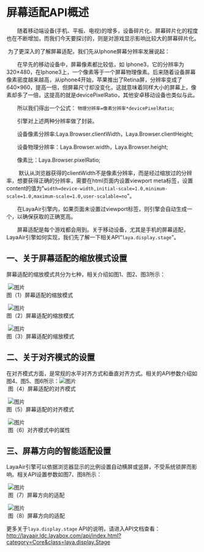 # 屏幕适配API概述



　　随着移动端设备(手机、平板、电视)的增多，设备碎片化、屏幕碎片化的程度也在不断增加，而我们今天要探讨的，则是对游戏显示影响比较大的屏幕碎片化。

​	为了更深入的了解屏幕适配，我们先从Iphone屏幕分辨率发展说起：

　　在早先的移动设备中，屏幕像素都比较低，如 Iphone3，它的分辨率为320×480，在Iphone3上，一个像素等于一个屏幕物理像素。后来随着设备屏幕像素密度越来越高，从iphone4开始，苹果推出了Retina屏，分辨率变成了640×960，提高一倍，但屏幕尺寸却没变化，这就意味着同样大小的屏幕上，像素却多了一倍，这提高的就是devicePixelRatio，其他安卓移动设备也类似与此。

　　所以我们得出一个公式：   `物理分辨率=像素分辨率*devicePixelRatio`;

　　引擎对上述两种分辨率做了封装。

　　设备像素分辨率:Laya.Browser.clientWidth，Laya.Browser.clientHeight;

　　设备物理分辨率：Laya.Browser.width，Laya.Browser.height;

　　像素比：Laya.Browser.pixelRatio;

　　 默认从浏览器获得的clientWidth不是像素分辨率，而是经过缩放过的分辨率，想要获得正确的分辨率，需要在html页面内设置viewport meta标签，设置content的值为"`width=device-width,initial-scale=1.0,minimum-scale=1.0,maximum-scale=1.0,user-scalable=no`"。

　　在LayaAir引擎内，如果页面未设置过viewport标签，则引擎会自动生成一个，以确保获取的正确宽高。

　　屏幕适配是每个游戏都会用到。关于移动设备，尤其是手机的屏幕适配，LayaAir引擎如何实现，我们先了解一下相关API“`laya.display.stage`”。



## 一、关于屏幕适配的缩放模式设置

屏幕适配的缩放模式共分为七种，相关介绍如图1、图2、图3所示：

​		![图片](img/1.png)<br/>
​		图（1）屏幕适配的缩放模式

​		![图片](img/2.png)<br/>
​		图（2）屏幕适配的缩放模式

​		![图片](img/3.png)<br/>
​		图（3）屏幕适配的缩放模式



## 二、关于对齐模式的设置

 在对齐模式方面，是常规的水平对齐方式和垂直对齐方式。相关的API参数介绍如图4、图5、图6所示：
​		 ![图片](img/4.png)<br/>
​		图（4）屏幕适配的对齐模式

​		![图片](img/5.png)<br/>
​		图（5）屏幕适配的对齐模式

​		![图片](img/6.png)<br/>
​		图（6）对齐模式中的属性



## 三、屏幕方向的智能适配设置

LayaAir引擎可以依据浏览器显示的比例设置自动横屏或竖屏，不受系统锁屏而影响。相关API设置参数如图7、图8所示：

​		![图片](img/7.png)<br/>
​		图（7）屏幕方向的适配

​		![图片](img/8.png)<br/>
​		图（8）屏幕方向的适配



更多关于`laya.display.stage` API的说明，请进入API文档查看：http://layaair.ldc.layabox.com/api/index.html?category=Core&class=laya.display.Stage